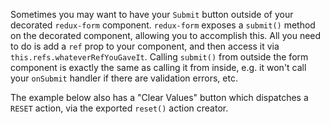 Sometimes you may want to have your `Submit` button outside of your decorated `redux-form`
component. `redux-form` exposes a `submit()` method on the decorated component, allowing you to 
accomplish this. All you need to do is add a `ref` prop to your component, and then access it via
`this.refs.whateverRefYouGaveIt`. Calling `submit()` from outside the form component is exactly 
the same as calling it from inside, e.g. it won't call your `onSubmit` handler if there are 
validation errors, etc.

The example below also has a "Clear Values" button which dispatches a `RESET` action, via the 
exported `reset()` action creator.

